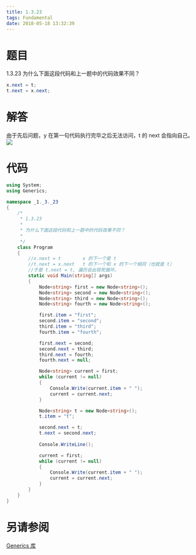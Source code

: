 ```yaml
---
title: 1.3.23
tags: Fundamental
date: 2018-05-18 13:32:39
---
```


# 题目

1.3.23
为什么下面这段代码和上一题中的代码效果不同？

```java
x.next = t;
t.next = x.next;
```

# 解答

由于先后问题，y 在第一句代码执行完毕之后无法访问，t 的 next 会指向自己。
![](./linkedlist.png)

# 代码

```csharp
using System;
using Generics;

namespace _1._3._23
{
    /*
     * 1.3.23
     * 
     * 为什么下面这段代码和上一题中的代码效果不同？
     * 
     */
    class Program
    {
        //x.next = t        x 的下一个是 t
        //t.next = x.next   t 的下一个和 x 的下一个相同（也就是 t）
        //于是 t.next = t, 遍历会出现死循环。
        static void Main(string[] args)
        {
            Node<string> first = new Node<string>();
            Node<string> second = new Node<string>();
            Node<string> third = new Node<string>();
            Node<string> fourth = new Node<string>();

            first.item = "first";
            second.item = "second";
            third.item = "third";
            fourth.item = "fourth";

            first.next = second;
            second.next = third;
            third.next = fourth;
            fourth.next = null;

            Node<string> current = first;
            while (current != null)
            {
                Console.Write(current.item + " ");
                current = current.next;
            }

            Node<string> t = new Node<string>();
            t.item = "t";

            second.next = t;
            t.next = second.next;
            
            Console.WriteLine();

            current = first;
            while (current != null)
            {
                Console.Write(current.item + " ");
                current = current.next;
            }
        }
    }
}
```

# 另请参阅

[Generics 库](https://github.com/ikesnowy/Algorithms-4th-Edition-in-Csharp/tree/master/1%20Fundamental/1.3/Generics)